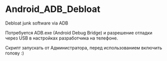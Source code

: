 # Android_ADB_Debloat
Debloat junk software via ADB

Потребуется ADB.exe (Android Debug Bridge) и разрешение отладки через USB в настройках разработчика на телефоне.

Скрипт запускать от Администратора, перед использованием включить голову :)
